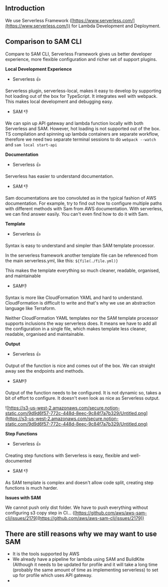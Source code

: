 ## Introduction

We use Serverless Framework ([https://www.serverless.com/](https://www.serverless.com/)) for Lambda Development and Deployment.

## Comparison to SAM CLI

Compare to SAM CLI, Serverless Framework gives us better developer experience, more flexible configuration and richer set of support plugins.

**Local Development Experience**

- Serverless 👍

Serverless plugin, serverless-local, makes it easy to develop by supporting hot loading out of the box for TypeScript. It integrates well with webpack. This makes local development and debugging easy.

- SAM 👎

We can spin up API gateway and lambda function locally with both Serverless and SAM. However, hot loading is not supported out of the box. TS compilation and spinning up lambda containers are separate workflow, therefore we need two separate terminal sessions to do `webpack --watch` and `sam local start-api`

**Documentation**

- Serverless 👍

Serverless has easier to understand documentation. 

- SAM 👎

Sam documentations are too convoluted as in the typical fashion of AWS documentation. For example, try to find out how to configure multiple paths with different methods with Sam from AWS documentation. With serverless, we can find answer easily. You can't even find how to do it with Sam.

**Template**

- Serverless 👍

Syntax is easy to understand and simpler than SAM template processor.

In the serverless framework another template file can be referenced from the main serverless.yml, like this: `${file(./file.yml)}`

This makes the template everything so much cleaner, readable, organised, and maintainable

- SAM👎

Syntax is more like CloudFormation YAML and hard to understand. CloudFormation is difficult to write and that's why we use an abstraction language like Terraform. 

Neither CloudFormation YAML templates nor the SAM template processor supports inclusions the way serverless does. It means we have to add all the configuration in a single file, which makes template less cleaner, readable, organised and maintainable.

**Output**

- Serverless 👍

Output of the function is nice and comes out of the box. We can straight away see the endpoints and methods.

- SAM👎

Output of the function needs to be configured. It is not dynamic so, takes a bit of effort to configure. It doesn't even look as nice as Serverless output.

![https://s3-us-west-2.amazonaws.com/secure.notion-static.com/9d9d6f57-772c-448d-8eec-9c84f7a7b329/Untitled.png](https://s3-us-west-2.amazonaws.com/secure.notion-static.com/9d9d6f57-772c-448d-8eec-9c84f7a7b329/Untitled.png)

**Step Functions**

- Serverless 👍

Creating step functions with Serverless is easy, flexible and well-documented

- SAM 👎

As SAM template is complex and doesn't allow code split, creating step functions is much harder.

**Issues with SAM**

We cannot push only dist folder. We have to push everything without configuring s3 copy step in CI... ([https://github.com/aws/aws-sam-cli/issues/2179](https://github.com/aws/aws-sam-cli/issues/2179))

## There are still reasons why we may want to use SAM

- It is the tools supported by AWS
- We already have a pipeline for lambda using SAM and BuildKite (Although it needs to be updated for profile and it will take a long time (probably the same amount of time as implementing serverless) to set up for profile which uses API gateway.
-
